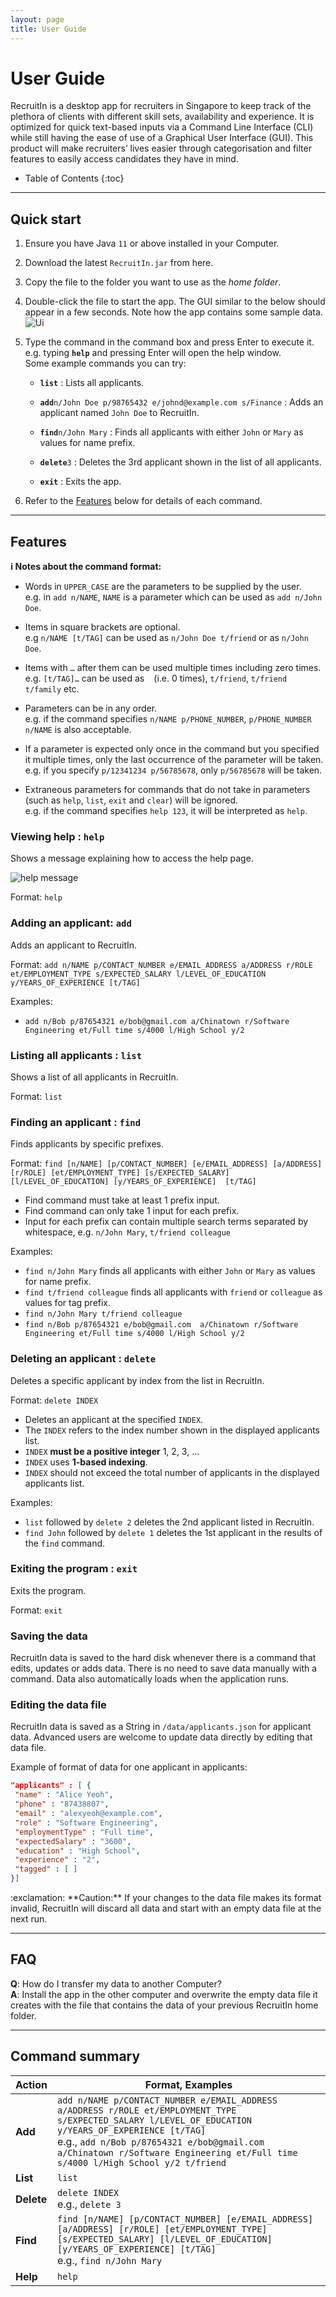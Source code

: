 ```yaml
---
layout: page
title: User Guide
---
```


# User Guide

RecruitIn is a desktop app for recruiters in Singapore to keep track of the plethora of clients with different skill sets, availability and experience. It is optimized for quick text-based inputs via a Command Line Interface (CLI) while still having the ease of use of a Graphical User Interface (GUI). This product will make recruiters’ lives easier through categorisation and filter features to easily access candidates they have in mind.

* Table of Contents
  {:toc}

--------------------------------------------------------------------------------------------------------------------

## Quick start

1. Ensure you have Java `11` or above installed in your Computer.

1. Download the latest `RecruitIn.jar` from here.

1. Copy the file to the folder you want to use as the _home folder_.

1. Double-click the file to start the app. The GUI similar to the below should appear in a few seconds. Note how the app contains some sample data.<br>
   ![Ui](images/Ui.png)

1. Type the command in the command box and press Enter to execute it. e.g. typing **`help`** and pressing Enter will open the help window.<br>
   Some example commands you can try:
    
    * **`list`** : Lists all applicants.
    
    * **`add`**`n/John Doe p/98765432 e/johnd@example.com s/Finance` : Adds an applicant named `John Doe` to RecruitIn.
   
    * **`find`**`n/John Mary` : Finds all applicants with either `John` or `Mary` as values for name prefix.

    * **`delete`**`3` : Deletes the 3rd applicant shown in the list of all applicants.

    * **`exit`** : Exits the app.

1. Refer to the [Features](#features) below for details of each command.

--------------------------------------------------------------------------------------------------------------------

## Features

<div markdown="block" class="alert alert-info">

**:information_source: Notes about the command format:**<br>

* Words in `UPPER_CASE` are the parameters to be supplied by the user.<br>
  e.g. in `add n/NAME`, `NAME` is a parameter which can be used as `add n/John Doe`.

* Items in square brackets are optional.<br>
  e.g `n/NAME [t/TAG]` can be used as `n/John Doe t/friend` or as `n/John Doe`.

* Items with `…`​ after them can be used multiple times including zero times.<br>
  e.g. `[t/TAG]…​` can be used as ` ` (i.e. 0 times), `t/friend`, `t/friend t/family` etc.

* Parameters can be in any order.<br>
  e.g. if the command specifies `n/NAME p/PHONE_NUMBER`, `p/PHONE_NUMBER n/NAME` is also acceptable.

* If a parameter is expected only once in the command but you specified it multiple times, only the last occurrence of the parameter will be taken.<br>
  e.g. if you specify `p/12341234 p/56785678`, only `p/56785678` will be taken.

* Extraneous parameters for commands that do not take in parameters (such as `help`, `list`, `exit` and `clear`) will be ignored.<br>
  e.g. if the command specifies `help 123`, it will be interpreted as `help`.

</div>

### Viewing help : `help`

Shows a message explaining how to access the help page.

![help message](images/helpMessage.png)

Format: `help`


### Adding an applicant: `add`

Adds an applicant to RecruitIn.

Format: `add n/NAME p/CONTACT_NUMBER e/EMAIL_ADDRESS a/ADDRESS r/ROLE et/EMPLOYMENT_TYPE s/EXPECTED_SALARY l/LEVEL_OF_EDUCATION y/YEARS_OF_EXPERIENCE [t/TAG]​`

Examples:
* `add n/Bob p/87654321 e/bob@gmail.com a/Chinatown r/Software Engineering et/Full time s/4000 l/High School y/2`

### Listing all applicants : `list`

Shows a list of all applicants in RecruitIn.

Format: `list`

### Finding an applicant : `find`

Finds applicants by specific prefixes.

Format: `find [n/NAME] [p/CONTACT_NUMBER] [e/EMAIL_ADDRESS] [a/ADDRESS] [r/ROLE] [et/EMPLOYMENT_TYPE] [s/EXPECTED_SALARY] [l/LEVEL_OF_EDUCATION] [y/YEARS_OF_EXPERIENCE]  [t/TAG]`

* Find command must take at least 1 prefix input.
* Find command can only take 1 input for each prefix.
* Input for each prefix can contain multiple search terms separated by whitespace, e.g. `n/John Mary`, `t/friend colleague`

Examples:
* `find n/John Mary` finds all applicants with either `John` or `Mary` as values for name prefix.
* `find t/friend colleague` finds all applicants with `friend` or `colleague` as values for tag prefix.
* `find n/John Mary t/friend colleague`
* `find n/Bob p/87654321 e/bob@gmail.com  a/Chinatown r/Software Engineering et/Full time s/4000 l/High School y/2`

### Deleting an applicant : `delete`

Deletes a specific applicant by index from the list in RecruitIn.

Format: `delete INDEX`

* Deletes an applicant at the specified `INDEX`.
* The `INDEX` refers to the index number shown in the displayed applicants list.
* `INDEX` **must be a positive integer** 1, 2, 3, …​
* `INDEX` uses **1-based indexing**.
* `INDEX` should not exceed the total number of applicants in the displayed applicants list.

Examples:
* `list` followed by `delete 2` deletes the 2nd applicant listed in RecruitIn.
* `find John` followed by `delete 1` deletes the 1st applicant in the results of the `find` command.

### Exiting the program : `exit`

Exits the program.

Format: `exit`

### Saving the data

RecruitIn data is saved to the hard disk whenever there is a command that edits, updates or adds data.
There is no need to save data manually with a command. Data also automatically loads when the application runs.

### Editing the data file

RecruitIn data is saved as a String in `/data/applicants.json` for applicant data.
Advanced users are welcome to update data directly by editing that data file.

Example of format of data for one applicant in applicants:

```JSON
"applicants" : [ {
 "name" : "Alice Yeoh",
 "phone" : "87438807",
 "email" : "alexyeoh@example.com",
 "role" : "Software Engineering",
 "employmentType" : "Full time",  
 "expectedSalary" : "3600",
 "education" : "High School",
 "experience" : "2",
 "tagged" : [ ]
}]
```
<div markdown="span" class="alert alert-warning">:exclamation: **Caution:**
If your changes to the data file makes its format invalid, RecruitIn will discard all data and start with an empty data file at the next run.
</div>

--------------------------------------------------------------------------------------------------------------------

## FAQ

**Q**: How do I transfer my data to another Computer?<br>
**A**: Install the app in the other computer and overwrite the empty data file it creates with the file that contains the data of your previous RecruitIn home folder.

--------------------------------------------------------------------------------------------------------------------

## Command summary

Action | Format, Examples
--------|------------------
**Add** | `add n/NAME p/CONTACT_NUMBER e/EMAIL_ADDRESS a/ADDRESS r/ROLE et/EMPLOYMENT_TYPE s/EXPECTED_SALARY l/LEVEL_OF_EDUCATION y/YEARS_OF_EXPERIENCE [t/TAG]​` <br> e.g., `add n/Bob p/87654321 e/bob@gmail.com a/Chinatown r/Software Engineering et/Full time s/4000 l/High School y/2 t/friend`
**List** | `list`
**Delete** | `delete INDEX`<br> e.g., `delete 3`
**Find** | `find [n/NAME] [p/CONTACT_NUMBER] [e/EMAIL_ADDRESS] [a/ADDRESS] [r/ROLE] [et/EMPLOYMENT_TYPE] [s/EXPECTED_SALARY] [l/LEVEL_OF_EDUCATION] [y/YEARS_OF_EXPERIENCE] [t/TAG]`<br> e.g., `find n/John Mary`
**Help** | `help`
